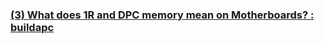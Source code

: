 ### [(3) What does 1R and DPC memory mean on Motherboards? : buildapc](https://www.reddit.com/r/buildapc/comments/idn4rd/what_does_1r_and_dpc_memory_mean_on_motherboards/)
